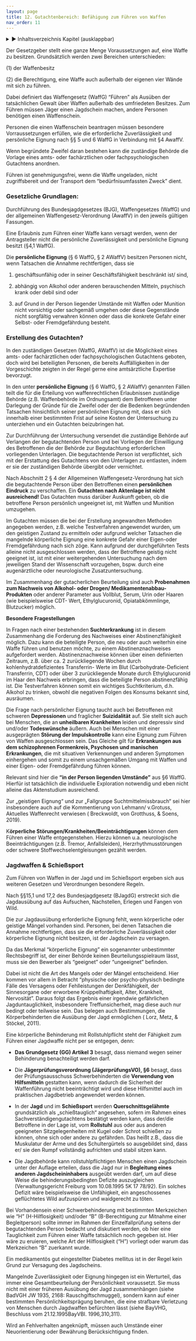 ```yaml
---
layout: page
title: 12. Gutachtenbereich: Befähigung zum Führen von Waffen
nav_order: 11
---
```

 
<details markdown="block"> 
  <summary> 
      &#9658; Inhaltsverzeichnis Kapitel (ausklappbar) 
  </summary>
 
1. TOC
{:toc}
 </details>
 
   <p></p>
 
 
Der Gesetz­geber stellt eine ganze Menge Voraus­set­zungen auf, eine
Waffe zu besitzen. Grundsätzlich werden zwei Bereichen unter­schieden:

(1) der Waffen­besitz

(2) die Berech­tigung, eine Waffe auch außerhalb der eigenen vier Wände
mit sich zu führen.

Dabei definiert das Waffengesetz (WaffG) “Führen” als Ausüben der
tatsächlichen Gewalt über Waffen außerhalb des umfriedeten Besitzes.
Zum Führen müssen Jäger einen Jagdschein machen, andere Personen
benötigen einen Waffen­schein.

Personen die einen Waffen­schein beantragen müssen besondere
Vorraussetzungen erfüllen, wie die erforderliche Zuverlässigkeit und
persönliche Eignung nach §§ 5 und 6 WaffG in Verbindung mit §4 AwaffV.

Wenn begründete Zweifel daran bestehen kann die zuständige Behörde die
Vorlage eines amts- oder fachärztlichen oder fachpsychologischen
Gutachtens anordnen.

Führen ist genehmigungsfrei, wenn die Waffe ungeladen, nicht
zugriffsbereit und der Transport dem “bedürfnisumfassten Zweck” dient.

### Gesetzliche Grundlagen:

Durchführung des Bundesjagdgesetzes (BJG), Waffengesetzes (WaffG) und
der allgemeinen Waffengesetz-Verordnung (AwaffV) in den jeweils gültigen
Fassungen.

Eine Erlaubnis zum Führen einer Waffe kann versagt werden, wenn der
Antragsteller nicht die persönliche Zuverlässigkeit und persönliche
Eignung besitzt (§4,1 WaffG).

Die **persönliche Eignung** (§ 6 WaffG, § 2 AWaffV) besitzen Personen
nicht, wenn Tatsachen die Annahme rechtfertigen, dass sie

1.  geschäftsunfähig oder in seiner Geschäftsfähigkeit beschränkt ist/
    sind,

2.  abhängig von Alkohol oder anderen berauschenden Mitteln, psychisch
    krank oder debil sind oder

3.  auf Grund in der Person liegender Umstände mit Waffen oder Munition
    nicht vorsichtig oder sachgemäß umgehen oder diese Gegenstände nicht
    sorgfältig verwahren können oder dass die konkrete Gefahr einer
    Selbst- oder Fremdgefährdung besteht.

### Erstellung des Gutachten?

In den zuständigen Gesetzen (WaffG, AWaffV) ist die Möglichkeit eines
amts- oder fachärztlichen oder fachpsychologischen Gutachtens geboten,
doch wird bei beteiligten Personen, die bereits Auffälligkeiten in der
Vorgeschichte zeigten in der Regel gerne eine amtsärztliche Expertise
bevorzugt.

In den unter **persönliche Eignung** (§ 6 WaffG, § 2 AWaffV) genannten
Fällen teilt die für die Erteilung von waffenrechtlichen Erlaubnissen
zuständige Behörde (z.B. Waffenbehörde im Ordnungsamt) dem Betroffenen
unter Darlegung der Gründe für die Zweifel oder der die Bedenken
begründenden Tatsachen hinsichtlich seiner persönlichen Eignung mit,
dass er sich innerhalb einer bestimmten Frist auf seine Kosten der
Untersuchung zu unterziehen und ein Gutachten beizubringen hat.

Zur Durchführung der Untersuchung versendet die zuständige Behörde auf
Verlangen der begutachtenden Person und bei Vorliegen der Einwilligung
des Betroffenen die der Behörde zur Begutachtung erforderlichen
vorliegenden Unterlagen. Die begutachtende Person ist verpflichtet, sich
mit der Erstattung des Gutachtens von den Unterlagen zu entlasten, indem
er sie der zuständigen Behörde übergibt oder vernichtet.

Nach Abschnitt 2 § 4 der Allgemeinen Waffengesetz-Verordnung hat sich
die begutachtende Person über den Betroffenen einen **persönlichen
Eindruck** zu verschaffen. Ein **Gutachten nach Aktenlage ist nicht
ausreichend\!** Das Gutachten muss darüber Auskunft geben, ob die
betroffene Person persönlich ungeeignet ist, mit Waffen und Munition
umzugehen.

Im Gutachten müssen die bei der Erstellung angewandten Methoden
angegeben werden, z.B. welche Testverfahren angewendet wurden, um den
geistigen Zustand zu ermitteln oder aufgrund welcher Tatsachen die
mangelnde körperliche Eignung eine konkrete Gefahr einer Eigen-oder
Fremdgefährdung nach sich zöge. Kann aufgrund der durchgeführten Tests
alleine nicht ausgeschlossen werden, dass der Betroffene geistig nicht
geeignet ist, ist mit einer weitergehenden Untersuchung nach dem
jeweiligen Stand der Wissenschaft vorzugehen, bspw. durch eine
augenärztliche oder neurologische Zusatzuntersuchung.

Im Zusammenhang der gutacherlichen Beurteilung sind auch **Probenahmen
zum Nachweis von Alkohol- oder Drogen/ Medikamentenabbau-Produkten**
oder anderer Parameter aus Vollblut, Serum, Urin oder Haaren (wie
beispielsweise CDT- Wert, Ethylglucuronid, Opiatabkömmlinge, Blutzucker)
möglich.

**Besondere Fragestellungen**

In Fragen nach einer bestehenden **Suchterkrankung** ist in diesem
Zusammenhang die Forderung des Nachweises einer Abstinenzfähigkeit
möglich. Dazu kann die beteiligte Person, die neu oder auch weiterhin
eine Waffe führen und benutzen möchte, zu einem Abstinenznachweises
aufgefordert werden. Abstinenznachweise können über einen definierten
Zeitraum, z.B. über ca. 2 zurückliegende Wochen durch
kohlenhydratdefizientes Transferrin- Werte im Blut
(Carbohydrate-Deficient Transferrin, CDT) oder über 3 zurückliegende
Monate durch Ethylglucuronid im Haar den Nachweis erbringen, dass die
beteiligte Person abstinenzfähig ist. Die Testverfahren können somit ein
wichtiges Suchtkriterium, d.h. Alkohol zu trinken, obwohl die negativen
Folgen des Konsums bekannt sind, ausräumen.

Die Frage nach persönlicher Eignung taucht auch bei Betroffenen mit
schweren **Depressionen** und fraglicher **Suizidalität** auf. Sie
stellt sich auch bei Menschen, die an **unheilbaren Krankheiten** leiden
und depressiv sind und/oder **Todeswünsche** äußern. Auch bei Menschen
mit einer ausgeprägten **Störung der Impulskontrolle** kann eine Eignung
zum Führen von Waffen ausgeschlossen sein. Das Gleiche gilt für
**Erkrankungen aus dem schizophrenen Formenkreis, Psychosen und
manischen Erkrankungen**, die mit situativen Verkennungen und anderen
Symptomen einhergehen und somit zu einem unsachgemäßen Umgang mit Waffen
und einer Eigen- oder Fremdgefährdung führen können.

Relevant sind hier die **“in der Person liegenden Umstände”** aus §6
WaffG. Hierfür ist tatsächlich die individuelle Exploration notwendig
und eben nicht alleine das Aktenstudium ausreichend.

Zur „geistigen Eignung“ und zur „Fallgruppe Suchtmittelmissbrauch“ sei
hier insbesondere auch auf die Kommentierung von Lehmann/ v.Grotuss,
Aktuelles Waffenrecht verwiesen
<span class="approved-insertion" data-user="20" data-username="ptinnemann" data-date="26165730"><span class="citation">(
Breckwoldt, von Grotthuss, & Soens, 2019)</span></span>.

K**örperliche Störungen/Krankheiten/Beeinträchtigungen** können dem
Führen einer Waffe entgegenstehen. Hierzu können u.a. neurologische
Beeinträchtigungen (z.B. Tremor, Anfallsleiden), Herzrhythmusstörungen
oder schwere Stoffwechselentgleisungen gezählt werden.

### Jagdwaffen & Schießsport

Zum Führen von Waffen in der Jagd und im Schießsport ergeben sich aus
weiteren Gesetzen und Verordnungen besondere Regeln.

Nach §§15,1 und 17,2 des Bundesjagdgesetz (BJagdG) erstreckt sich die
Jagdausübung auf das Aufsuchen, Nachstellen, Erlegen und Fangen von
Wild.

Die zur Jagdausübung erforderliche Eignung fehlt, wenn körperliche oder
geistige Mängel vorhanden sind. Personen, bei denen Tatsachen die
Annahme rechtfertigen, dass sie die erforderliche Zuverlässigkeit oder
körperliche Eignung nicht besitzen, ist der Jagdschein zu versagen.

Da das Merkmal “körperliche Eignung” ein sogenannter unbestimmter
Rechtsbegriff ist, der einer Behörde keinen Beurteilungsspielraum lässt,
muss sie den Bewerber als “geeignet” oder “ungeeignet” befinden.

Dabei ist nicht die Art des Mangels oder der Mängel entscheidend. Hier
kommen vor allem in Betracht “physische oder psycho-physisch bedingte
Fälle des Versagens oder Fehlleistungen der Denkfähigkeit, der
Sinnesorgane oder erworbene Krüppelhaftigkeit, Alter, Krankheit,
Nervosität”. Daraus folgt das Ergebnis einer irgendwie gefährlichen
Jagduntauglichkeit, insbesondere Treffunsicherheit, mag diese auch nur
bedingt oder teilweise
sein.<span class="approved-insertion" data-user="20" data-username="ptinnemann" data-date="26165730">
</span>Das belegen auch Bestimmungen, die Körperbehinderten die Ausübung
der Jagd
ermöglichen<span class="approved-insertion" data-user="20" data-username="ptinnemann" data-date="26165730">
<span class="citation">( Lorz, Metz, & Stöckel, 2011)</span></span>.

Eine körperliche Behinderung mit Rollstuhlpflicht steht der Fähigkeit
zum Führen einer Jagdwaffe nicht per se entgegen, denn:

  - **Das Grundgesetz (GG) Artikel 3** besagt, dass niemand wegen seiner
    Behinderung benachteiligt werden darf.

  - Die **Jägerprüfungsverordnung (JägerprüfungsVO), §6** besagt, dass
    der Prüfungsausschuss Schwerbehinderten die **Verwendung von
    Hilfsmitteln** gestatten kann, wenn dadurch die Sicherheit der
    Waffenführung nicht beeinträchtigt wird und diese Hilfsmittel auch
    im praktischen Jagdbetrieb angewendet werden können.

  - In der **Jagd** und im **Schießsport** werden
    **Querschnittsgelähmte** grundsätzlich als „schießtauglich“
    angesehen, sofern im Rahmen eines Sachverständigengutachtens
    bestätigt werden kann, dass der/die Betroffene in der Lage ist, vom
    **Rollstuhl** aus oder aus anderen geeigneten Sitzgelegenheiten mit
    Kugel oder Schrot schießen zu können, ohne sich oder andere zu
    gefährden. Das heißt z.B., dass die Muskulatur der Arme und des
    Schultergürtels so ausgebildet sind, dass er/ sie den Rumpf
    vollständig aufrichten und stabil sitzen kann.

  - Die Jagdbehörde kann rollstuhlpflichtigen Menschen einen Jagdschein
    unter der Auflage erteilen, dass die Jagd nur in **Begleitung eines
    anderen Jagdscheininhabers** ausgeübt werden darf, um auf diese
    Weise die behinderungsbedingten Defizite auszugleichen
    (Verwaltungsgericht Freiburg vom 10.08.1995 5K 17 78/92). Ein
    solches Defizit wäre beispielsweise die Unfähigkeit, ein
    angeschossenes geflüchtetes Wild aufzuspüren und waidgerecht zu
    töten.

Bei Vorhandensein einer Schwerbehinderung mit bestimmten Merkzeichen wie
“H” (H-Hilflosigkeit) und/oder “B” (B-Berechtigung zur Mitnahme einer
Begleitperson) sollte immer im Rahmen der Einzelfallprüfung seitens der
begutachtenden Person bedacht und diskutiert werden, ob hier eine
Tauglichkeit zum Führen einer Waffe tatsächlich noch gegeben ist. Hier
wäre zu eruieren, welche Art der Hilflosigkeit (“H”) vorliegt oder
warum das Merkzeichen “B” zuerkannt wurde.

Ein medikamentös gut eingestellter Diabetes mellitus ist in der Regel
kein Grund zur Versagung des Jagdscheins.

Mangelnde Zuverlässigkeit oder Eignung hingegen ist ein Werturteil, das
immer eine Gesamtbeurteilung der Persönlichkeit voraussetzt. Sie muss
nicht mit einer früheren Ausübung der Jagd zusammenhängen (siehe BadVGH
JW 1935, 2168: Rauschgiftschmuggel), sondern kann auf einer bestimmten
Persönlichkeitsprägung beruhen, die eine strafbare Verletzung von
Menschen durch Jagdwaffen befürchten lässt (siehe BayVHG, Beschluss vom
21.12.1995BayVBI. 1996,310,311).

Wird an Fehlverhalten angeknüpft, müssen auch Umstände einer
Neuorientierung oder Bewährung Berücksichtigung finden.

# 

<div class="csl-bib-body">

</div>
